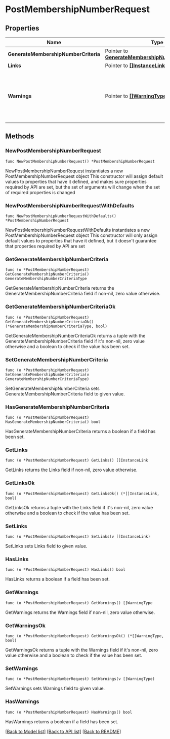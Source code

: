 # PostMembershipNumberRequest

## Properties

Name | Type | Description | Notes
------------ | ------------- | ------------- | -------------
**GenerateMembershipNumberCriteria** | Pointer to [**GenerateMembershipNumberCriteriaType**](GenerateMembershipNumberCriteriaType.md) |  | [optional] 
**Links** | Pointer to [**[]InstanceLink**](InstanceLink.md) |  | [optional] 
**Warnings** | Pointer to [**[]WarningType**](WarningType.md) | Used in conjunction with the Success element to define a business error. | [optional] 

## Methods

### NewPostMembershipNumberRequest

`func NewPostMembershipNumberRequest() *PostMembershipNumberRequest`

NewPostMembershipNumberRequest instantiates a new PostMembershipNumberRequest object
This constructor will assign default values to properties that have it defined,
and makes sure properties required by API are set, but the set of arguments
will change when the set of required properties is changed

### NewPostMembershipNumberRequestWithDefaults

`func NewPostMembershipNumberRequestWithDefaults() *PostMembershipNumberRequest`

NewPostMembershipNumberRequestWithDefaults instantiates a new PostMembershipNumberRequest object
This constructor will only assign default values to properties that have it defined,
but it doesn't guarantee that properties required by API are set

### GetGenerateMembershipNumberCriteria

`func (o *PostMembershipNumberRequest) GetGenerateMembershipNumberCriteria() GenerateMembershipNumberCriteriaType`

GetGenerateMembershipNumberCriteria returns the GenerateMembershipNumberCriteria field if non-nil, zero value otherwise.

### GetGenerateMembershipNumberCriteriaOk

`func (o *PostMembershipNumberRequest) GetGenerateMembershipNumberCriteriaOk() (*GenerateMembershipNumberCriteriaType, bool)`

GetGenerateMembershipNumberCriteriaOk returns a tuple with the GenerateMembershipNumberCriteria field if it's non-nil, zero value otherwise
and a boolean to check if the value has been set.

### SetGenerateMembershipNumberCriteria

`func (o *PostMembershipNumberRequest) SetGenerateMembershipNumberCriteria(v GenerateMembershipNumberCriteriaType)`

SetGenerateMembershipNumberCriteria sets GenerateMembershipNumberCriteria field to given value.

### HasGenerateMembershipNumberCriteria

`func (o *PostMembershipNumberRequest) HasGenerateMembershipNumberCriteria() bool`

HasGenerateMembershipNumberCriteria returns a boolean if a field has been set.

### GetLinks

`func (o *PostMembershipNumberRequest) GetLinks() []InstanceLink`

GetLinks returns the Links field if non-nil, zero value otherwise.

### GetLinksOk

`func (o *PostMembershipNumberRequest) GetLinksOk() (*[]InstanceLink, bool)`

GetLinksOk returns a tuple with the Links field if it's non-nil, zero value otherwise
and a boolean to check if the value has been set.

### SetLinks

`func (o *PostMembershipNumberRequest) SetLinks(v []InstanceLink)`

SetLinks sets Links field to given value.

### HasLinks

`func (o *PostMembershipNumberRequest) HasLinks() bool`

HasLinks returns a boolean if a field has been set.

### GetWarnings

`func (o *PostMembershipNumberRequest) GetWarnings() []WarningType`

GetWarnings returns the Warnings field if non-nil, zero value otherwise.

### GetWarningsOk

`func (o *PostMembershipNumberRequest) GetWarningsOk() (*[]WarningType, bool)`

GetWarningsOk returns a tuple with the Warnings field if it's non-nil, zero value otherwise
and a boolean to check if the value has been set.

### SetWarnings

`func (o *PostMembershipNumberRequest) SetWarnings(v []WarningType)`

SetWarnings sets Warnings field to given value.

### HasWarnings

`func (o *PostMembershipNumberRequest) HasWarnings() bool`

HasWarnings returns a boolean if a field has been set.


[[Back to Model list]](../README.md#documentation-for-models) [[Back to API list]](../README.md#documentation-for-api-endpoints) [[Back to README]](../README.md)


